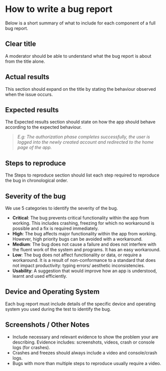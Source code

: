 # **How to write a bug report**

Below is a short summary of what to include for each component of a full bug report.

## Clear title

A moderator should be able to understand what the bug report is about from the title alone.

## Actual results

This section should expand on the title by stating the behaviour observed when the issue occurs.

## Expected results

The Expected results section should state on how the app should behave according to the expected behaviour.

> *E.g: The authorization phase completes successfully, the user is logged into the newly created account and redirected to the home page of the app.*  

## Steps to reproduce

The Steps to reproduce section should list each step required to reproduce the bug in chronological order.

## Severity of the bug

We use 5 categories to identify the severity of the bug.

- **Critical**: The bug prevents critical functionality within the app from working. This includes crashing, freezing for which no workaround is possible and a fix is required immediately.
- **High**: The bug affects major functionality within the app from working. However, high priority bugs can be avoided with a workaround.
- **Medium**: The bug does not cause a failure and does not interfere with the fluent work of the system and programs. It has an easy workaround.
- **Low**: The bug does not affect functionality or data, or require a workaround. It is a result of non-conformance to a standard that does not impact productivity: typing errors/ aesthetic inconsistencies.
- **Usability**: A suggestion that would improve how an app is understood, learnt and used efficiently.

## Device and Operating System

Each bug report must include details of the specific device and operating system you used during the test to identify the bug.

## Screenshots / Other Notes

- Include necessary and relevant evidence to show the problem your are describing. Evidence includes: screenshots, videos, crash or console logs (for crashes).
- Crashes and freezes should always include a video and console/crash logs.
- Bugs with more than multiple steps to reproduce usually require a video.
